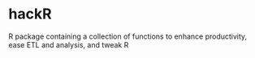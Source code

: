 hackR
=====

R package containing a collection of functions to enhance productivity, ease ETL and analysis, and tweak R
